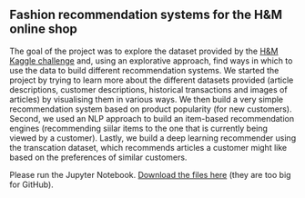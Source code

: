 ## Fashion recommendation systems for the H&M online shop

The goal of the project was to explore the dataset provided by the [H&M Kaggle challenge](https://www.kaggle.com/competitions/h-and-m-personalized-fashion-recommendations) and, using an explorative approach, find ways in which to use the data to build different recommendation systems. We started the project by trying to learn more about the different datasets provided (article descriptions, customer descriptions, historical transactions and images of articles) by visualising them in various ways. We then build a very simple recommendation system based on product popularity (for new customers). Second, we used an NLP approach to build an item-based recommendation engines (recommending siilar items to the one that is currently being viewed by a customer). Lastly, we build a deep learning recommender using the transcation dataset, which recommends articles a customer might like based on the preferences of similar customers. 

Please run the Jupyter Notebook. [Download the files here](https://www.kaggle.com/datasets/odins0n/handm-dataset-128x128) (they are too big for GitHub). 
